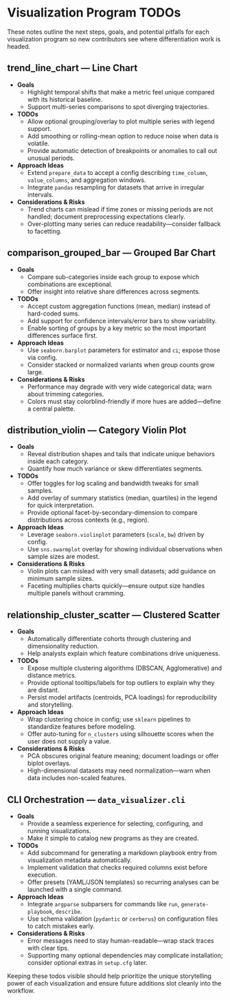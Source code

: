 # Visualization Program TODOs

These notes outline the next steps, goals, and potential pitfalls for each visualization program so new contributors see where differentiation work is headed.

## trend_line_chart — Line Chart
- **Goals**
  - Highlight temporal shifts that make a metric feel unique compared with its historical baseline.
  - Support multi-series comparisons to spot diverging trajectories.
- **TODOs**
  - Allow optional grouping/overlay to plot multiple series with legend support.
  - Add smoothing or rolling-mean option to reduce noise when data is volatile.
  - Provide automatic detection of breakpoints or anomalies to call out unusual periods.
- **Approach Ideas**
  - Extend `prepare_data` to accept a config describing `time_column`, `value_columns`, and aggregation windows.
  - Integrate `pandas` resampling for datasets that arrive in irregular intervals.
- **Considerations & Risks**
  - Trend charts can mislead if time zones or missing periods are not handled; document preprocessing expectations clearly.
  - Over-plotting many series can reduce readability—consider fallback to facetting.

## comparison_grouped_bar — Grouped Bar Chart
- **Goals**
  - Compare sub-categories inside each group to expose which combinations are exceptional.
  - Offer insight into relative share differences across segments.
- **TODOs**
  - Accept custom aggregation functions (mean, median) instead of hard-coded sums.
  - Add support for confidence intervals/error bars to show variability.
  - Enable sorting of groups by a key metric so the most important differences surface first.
- **Approach Ideas**
  - Use `seaborn.barplot` parameters for estimator and `ci`; expose those via config.
  - Consider stacked or normalized variants when group counts grow large.
- **Considerations & Risks**
  - Performance may degrade with very wide categorical data; warn about trimming categories.
  - Colors must stay colorblind-friendly if more hues are added—define a central palette.

## distribution_violin — Category Violin Plot
- **Goals**
  - Reveal distribution shapes and tails that indicate unique behaviors inside each category.
  - Quantify how much variance or skew differentiates segments.
- **TODOs**
  - Offer toggles for log scaling and bandwidth tweaks for small samples.
  - Add overlay of summary statistics (median, quartiles) in the legend for quick interpretation.
  - Provide optional facet-by-secondary-dimension to compare distributions across contexts (e.g., region).
- **Approach Ideas**
  - Leverage `seaborn.violinplot` parameters (`scale`, `bw`) driven by config.
  - Use `sns.swarmplot` overlay for showing individual observations when sample sizes are modest.
- **Considerations & Risks**
  - Violin plots can mislead with very small datasets; add guidance on minimum sample sizes.
  - Faceting multiplies charts quickly—ensure output size handles multiple panels without cramming.

## relationship_cluster_scatter — Clustered Scatter
- **Goals**
  - Automatically differentiate cohorts through clustering and dimensionality reduction.
  - Help analysts explain which feature combinations drive uniqueness.
- **TODOs**
  - Expose multiple clustering algorithms (DBSCAN, Agglomerative) and distance metrics.
  - Provide optional tooltips/labels for top outliers to explain why they are distant.
  - Persist model artifacts (centroids, PCA loadings) for reproducibility and storytelling.
- **Approach Ideas**
  - Wrap clustering choice in config; use `sklearn` pipelines to standardize features before modeling.
  - Offer auto-tuning for `n_clusters` using silhouette scores when the user does not supply a value.
- **Considerations & Risks**
  - PCA obscures original feature meaning; document loadings or offer biplot overlays.
  - High-dimensional datasets may need normalization—warn when data includes non-scaled features.

## CLI Orchestration — `data_visualizer.cli`
- **Goals**
  - Provide a seamless experience for selecting, configuring, and running visualizations.
  - Make it simple to catalog new programs as they are created.
- **TODOs**
  - Add subcommand for generating a markdown playbook entry from visualization metadata automatically.
  - Implement validation that checks required columns exist before execution.
  - Offer presets (YAML/JSON templates) so recurring analyses can be launched with a single command.
- **Approach Ideas**
  - Integrate `argparse` subparsers for commands like `run`, `generate-playbook`, `describe`.
  - Use schema validation (`pydantic` or `cerberus`) on configuration files to catch mistakes early.
- **Considerations & Risks**
  - Error messages need to stay human-readable—wrap stack traces with clear tips.
  - Supporting many optional dependencies may complicate installation; consider optional extras in `setup.cfg` later.

Keeping these todos visible should help prioritize the unique storytelling power of each visualization and ensure future additions slot cleanly into the workflow.
